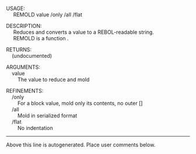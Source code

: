 USAGE:  
&nbsp;&nbsp;&nbsp;&nbsp;&nbsp;REMOLD&nbsp;value&nbsp;/only&nbsp;/all&nbsp;/flat  
  
DESCRIPTION:  
&nbsp;&nbsp;&nbsp;&nbsp;&nbsp;Reduces&nbsp;and&nbsp;converts&nbsp;a&nbsp;value&nbsp;to&nbsp;a&nbsp;REBOL-readable&nbsp;string.  
&nbsp;&nbsp;&nbsp;&nbsp;&nbsp;REMOLD&nbsp;is&nbsp;a&nbsp;function&nbsp;.  
  
RETURNS:  
&nbsp;&nbsp;&nbsp;&nbsp;(undocumented)  
  
ARGUMENTS:  
&nbsp;&nbsp;&nbsp;&nbsp;value  
&nbsp;&nbsp;&nbsp;&nbsp;&nbsp;&nbsp;&nbsp;&nbsp;The&nbsp;value&nbsp;to&nbsp;reduce&nbsp;and&nbsp;mold  
  
REFINEMENTS:  
&nbsp;&nbsp;&nbsp;&nbsp;/only  
&nbsp;&nbsp;&nbsp;&nbsp;&nbsp;&nbsp;&nbsp;&nbsp;For&nbsp;a&nbsp;block&nbsp;value,&nbsp;mold&nbsp;only&nbsp;its&nbsp;contents,&nbsp;no&nbsp;outer&nbsp;[]  
&nbsp;&nbsp;&nbsp;&nbsp;/all  
&nbsp;&nbsp;&nbsp;&nbsp;&nbsp;&nbsp;&nbsp;&nbsp;Mold&nbsp;in&nbsp;serialized&nbsp;format  
&nbsp;&nbsp;&nbsp;&nbsp;/flat  
&nbsp;&nbsp;&nbsp;&nbsp;&nbsp;&nbsp;&nbsp;&nbsp;No&nbsp;indentation  
___
Above this line is autogenerated. Place user comments below.